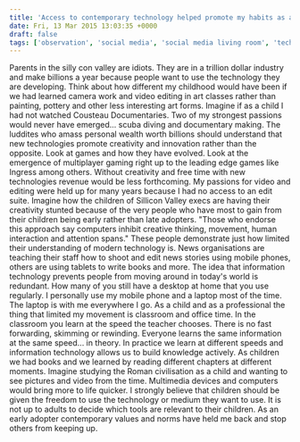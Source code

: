 ```yaml
---
title: 'Access to contemporary technology helped promote my habits as an early adopter.'
date: Fri, 13 Mar 2015 13:03:35 +0000
draft: false
tags: ['observation', 'social media', 'social media living room', 'tech related']
---
```


Parents in the silly con valley are idiots. They are in a trillion dollar industry and make billions a year because people want to use the technology they are developing. Think about how different my childhood would have been if we had learned camera work and video editing in art classes rather than painting, pottery and other less interesting art forms. Imagine if as a child I had not watched Cousteau Documentaries. Two of my strongest passions would never have emerged... scuba diving and documentary making. The luddites who amass personal wealth worth billions should understand that new technologies promote creativity and innovation rather than the opposite. Look at games and how they have evolved. Look at the emergence of multiplayer gaming right up to the leading edge games like Ingress among others. Without creativity and free time with new technologies revenue would be less forthcoming. My passions for video and editing were held up for many years because I had no access to an edit suite. Imagine how the children of Sillicon Valley execs are having their creativity stunted because of the very people who have most to gain from their children being early rather than late adopters. "Those who endorse this approach say computers inhibit creative thinking, movement, human interaction and attention spans." These people demonstrate just how limited their understanding of modern technology is. News organisations are teaching their staff how to shoot and edit news stories using mobile phones, others are using tablets to write books and more. The idea that information technology prevents people from moving around in today's world is redundant. How many of you still have a desktop at home that you use regularly. I personally use my mobile phone and a laptop most of the time. The laptop is with me everywhere I go. As a child and as a professional the thing that limited my movement is classroom and office time. In the classroom you learn at the speed the teacher chooses. There is no fast forwarding, skimming or rewinding. Everyone learns the same information at the same speed... in theory. In practice we learn at different speeds and information technology allows us to build knowledge actively. As children we had books and we learned by reading different chapters at different moments. Imagine studying the Roman civilisation as a child and wanting to see pictures and video from the time. Multimedia devices and computers would bring more to life quicker. I strongly believe that children should be given the freedom to use the technology or medium they want to use. It is not up to adults to decide which tools are relevant to their children. As an early adopter contemporary values and norms have held me back and stop others from keeping up.[](http://www.nytimes.com/2011/10/23/technology/at-waldorf-school-in-silicon-valley-technology-can-wait.html?pagewanted=all "A Silicon Valley School That Doesnâ€™t Compute")